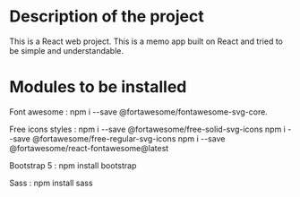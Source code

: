 # Description of the project
This is a React web project. This is a memo app built on React and tried to be simple and understandable.

# Modules to be installed
Font awesome :
npm i --save @fortawesome/fontawesome-svg-core.

Free icons styles :
npm i --save @fortawesome/free-solid-svg-icons
npm i --save @fortawesome/free-regular-svg-icons
npm i --save @fortawesome/react-fontawesome@latest

Bootstrap 5 :
npm install bootstrap

Sass :
npm install sass